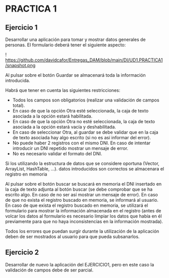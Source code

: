 # PRACTICA 1

## Ejercicio 1

Desarrollar una aplicación para tomar y mostrar datos generales de personas. El formulario deberá tener el siguiente aspecto:

! https://github.com/davidcafor/Entregas_DAM/blob/main/DI/UD1.PRACTICA1/snapshot.png

Al pulsar sobre el botón Guardar se almacenará toda la información introducida.

Habrá que tener en cuenta las siguientes restricciones:

* Todos los campos son obligatorios (realizar una validación de campos total).
* En caso de que la opción Otra esté seleccionada, la caja de texto asociada a la opción estará habilitada.
* En caso de que la opción Otra no esté seleccionada, la caja de texto asociada a la opción estará vacía y deshabilitada.
* En caso de seleccionar Otra, al guardar se debe validar que en la caja de texto asociada hay algo escrito (si no es así informar del error).
* No puede haber 2 registros con el mismo DNI. En caso de intentar introducir un DNI repetido mostrar un mensaje de error.
* No es necesario validar el formato del DNI.

Si los utilizando la estructura de datos que se considere oportuna (Vector, ArrayList, HashTable, ...).
datos introducidos son correctos se almacenara el registro en memoria

Al pulsar sobre el botón buscar se buscará en memoria el DNI insertado en la caja de texto adjunta al botón buscar (se debe comprobar que se ha escrito
algo. En caso de no ser así mostrar un mensaje de error). En caso de que no
exista el registro buscado en memoria, se informará al usuario. En caso de que exista el registro buscado en memoria, se utilizará el formulario para mostrar la información almacenada en el registro (antes de volcar los datos al formulario es necesario limpiar los datos que había en él previamente para que no haya inconsistencias en la información mostrada).

Todos los errores que puedan surgir durante la utilización de la aplicación deben de ser mostrados al usuario para que pueda subsanarlos.

## Ejercicio 2

Desarrollar de nuevo la aplicación del EJERCICIO1, pero en este caso la validación de campos debe de ser parcial.
